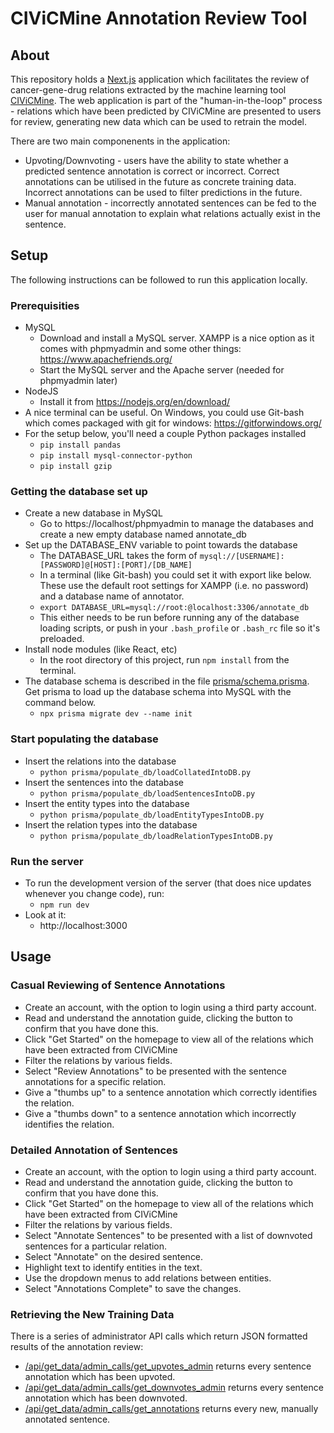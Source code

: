 # CIViCMine Annotation Review Tool

## About

This repository holds a [Next.js](https://nextjs.org/) application which facilitates the review of cancer-gene-drug relations extracted by the machine learning tool [CIViCMine](http://bionlp.bcgsc.ca/civicmine/). The web application is part of the "human-in-the-loop" process - relations which have been predicted by CIViCMine are presented to users for review, generating new data which can be used to retrain the model.

There are two main componenents in the application:

- Upvoting/Downvoting - users have the ability to state whether a predicted sentence annotation is correct or incorrect. Correct annotations can be utilised in the future as concrete training data. Incorrect annotations can be used to filter predictions in the future.
- Manual annotation - incorrectly annotated sentences can be fed to the user for manual annotation to explain what relations actually exist in the sentence.

## Setup

The following instructions can be followed to run this application locally.

### Prerequisities

- MySQL
  - Download and install a MySQL server. XAMPP is a nice option as it comes with phpmyadmin and some other things: https://www.apachefriends.org/
  - Start the MySQL server and the Apache server (needed for phpmyadmin later)
- NodeJS
  - Install it from https://nodejs.org/en/download/
- A nice terminal can be useful. On Windows, you could use Git-bash which comes packaged with git for windows: https://gitforwindows.org/
- For the setup below, you'll need a couple Python packages installed
  - `pip install pandas`
  - `pip install mysql-connector-python`
  - `pip install gzip`

### Getting the database set up

- Create a new database in MySQL
  - Go to https://localhost/phpmyadmin to manage the databases and create a new empty database named annotate_db
- Set up the DATABASE_ENV variable to point towards the database
  - The DATABASE_URL takes the form of `mysql://[USERNAME]:[PASSWORD]@[HOST]:[PORT]/[DB_NAME]`
  - In a terminal (like Git-bash) you could set it with export like below. These use the default root settings for XAMPP (i.e. no password) and a database name of annotator.
  - `export DATABASE_URL=mysql://root:@localhost:3306/annotate_db`
  - This either needs to be run before running any of the database loading scripts, or push in your `.bash_profile` or `.bash_rc` file so it's preloaded.
- Install node modules (like React, etc)
  - In the root directory of this project, run `npm install` from the terminal.
- The database schema is described in the file [prisma/schema.prisma](https://github.com/DavidONeill75101/annotation-correction-tool/blob/main/prisma/schema.prisma). Get prisma to load up the database schema into MySQL with the command below.
  - `npx prisma migrate dev --name init`

### Start populating the database

- Insert the relations into the database
  - `python prisma/populate_db/loadCollatedIntoDB.py`
- Insert the sentences into the database
  - `python prisma/populate_db/loadSentencesIntoDB.py`
- Insert the entity types into the database
  - `python prisma/populate_db/loadEntityTypesIntoDB.py`
- Insert the relation types into the database
  - `python prisma/populate_db/loadRelationTypesIntoDB.py`

### Run the server

- To run the development version of the server (that does nice updates whenever you change code), run:
  - `npm run dev`
- Look at it:
  - http://localhost:3000

## Usage

### Casual Reviewing of Sentence Annotations

- Create an account, with the option to login using a third party account.
- Read and understand the annotation guide, clicking the button to confirm that you have done this.
- Click "Get Started" on the homepage to view all of the relations which have been extracted from CIViCMine
- Filter the relations by various fields.
- Select "Review Annotations" to be presented with the sentence annotations for a specific relation.
- Give a "thumbs up" to a sentence annotation which correctly identifies the relation.
- Give a "thumbs down" to a sentence annotation which incorrectly identifies the relation.

### Detailed Annotation of Sentences

- Create an account, with the option to login using a third party account.
- Read and understand the annotation guide, clicking the button to confirm that you have done this.
- Click "Get Started" on the homepage to view all of the relations which have been extracted from CIViCMine
- Filter the relations by various fields.
- Select "Annotate Sentences" to be presented with a list of downvoted sentences for a particular relation.
- Select "Annotate" on the desired sentence.
- Highlight text to identify entities in the text.
- Use the dropdown menus to add relations between entities.
- Select "Annotations Complete" to save the changes.

### Retrieving the New Training Data

There is a series of administrator API calls which return JSON formatted results of the annotation review:

- [/api/get_data/admin_calls/get_upvotes_admin](/api/get_data/admin_calls/get_upvotes_admin) returns every sentence annotation which has been upvoted.
- [/api/get_data/admin_calls/get_downvotes_admin](/api/get_data/admin_calls/get_downvotes_admin) returns every sentence annotation which has been downvoted.
- [/api/get_data/admin_calls/get_annotations](/api/get_data/admin_calls/get_annotations) returns every new, manually annotated sentence.
